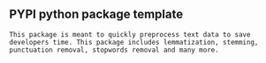 ## PYPI python package template
    This package is meant to quickly preprocess text data to save developers time. This package includes lemmatization, stemming, punctuation removal, stopwords removal and many more.
